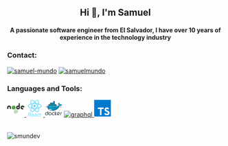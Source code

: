 <h2 align="center">Hi 👋, I'm Samuel</h1>
<h4 align="center">A passionate software engineer from El Salvador, I have over 10 years of experience in the technology industry</h4>

<h3 align="left">Contact:</h3>
<p align="left">
<a href="https://linkedin.com/in/samuel-mundo" target="blank"><img align="center" src="https://raw.githubusercontent.com/rahuldkjain/github-profile-readme-generator/master/src/images/icons/Social/linked-in-alt.svg" alt="samuel-mundo" height="30" width="40" /></a>
<a href="https://instagram.com/samuelmundo" target="blank"><img align="center" src="https://raw.githubusercontent.com/rahuldkjain/github-profile-readme-generator/master/src/images/icons/Social/instagram.svg" alt="samuelmundo" height="30" width="40" /></a>
</p>

<h3 align="left">Languages and Tools:</h3>
<div>
<a href="https://nodejs.org" target="_blank" rel="noreferrer"> <img src="https://raw.githubusercontent.com/devicons/devicon/master/icons/nodejs/nodejs-original-wordmark.svg" alt="nodejs" width="40" height="40"/> </a> 
<a href="https://reactjs.org/" target="_blank" rel="noreferrer"> <img src="https://raw.githubusercontent.com/devicons/devicon/master/icons/react/react-original-wordmark.svg" alt="react" width="40" height="40"/> </a>
<a href="https://www.docker.com/" target="_blank" rel="noreferrer"> <img src="https://raw.githubusercontent.com/devicons/devicon/master/icons/docker/docker-original-wordmark.svg" alt="docker" width="40" height="40"/></a>
<a href="https://graphql.org" target="_blank" rel="noreferrer"> <img src="https://www.vectorlogo.zone/logos/graphql/graphql-icon.svg" alt="graphql" width="40" height="40"/> </a>
  <a href="https://www.typescriptlang.org/" target="_blank" rel="noreferrer"> <img src="https://raw.githubusercontent.com/devicons/devicon/master/icons/typescript/typescript-original.svg" alt="typescript" width="40" height="40"/> </a>
</div>
<br/>

<p><img align="center" src="https://github-readme-stats.vercel.app/api/top-langs?username=smundev&show_icons=true&locale=en&layout=compact" alt="smundev" /></p>
